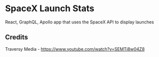 # SpaceX Launch Stats
React, GraphQL, Apollo app that uses the SpaceX API to display launches

## Credits
Traversy Media - https://www.youtube.com/watch?v=SEMTj8w04Z8
